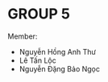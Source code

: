 <html>
  <head>
    <meta charset="utf-8">
  </head>
  <body>
    <h1> GROUP 5 </h1>
    <p> Member: </p>
    <ul>
      <li> Nguyễn Hồng Anh Thư </li>
      <li> Lê Tấn Lộc </li>
      <li> Nguyễn Đặng Bảo Ngọc </li>
    </ul>
  </body>
</html>
